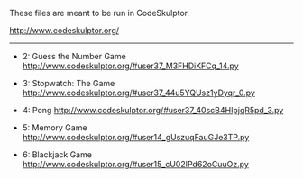 These files are meant to be run in CodeSkulptor.

http://www.codeskulptor.org/

* * *

* 2: Guess the Number Game
http://www.codeskulptor.org/#user37_M3FHDiKFCq_14.py

* 3: Stopwatch: The Game
http://www.codeskulptor.org/#user37_44u5YQUsz1yDyqr_0.py

* 4: Pong
http://www.codeskulptor.org/#user37_40scB4HIpjqR5pd_3.py

* 5: Memory Game
http://www.codeskulptor.org/#user14_gUszuqFauGJe3TP.py

* 6: Blackjack Game
http://www.codeskulptor.org/#user15_cU02IPd62oCuuOz.py
